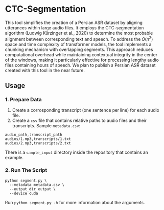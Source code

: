 # CTC-Segmentation
This tool simplifies the creation of a Persian ASR dataset by aligning utterances within large audio files. It employs the CTC-segmentation algorithm (Ludwig Kürzinger et al., 2020) to determine the most probable alignment between corresponding text and speech. To address the $O(n^2)$ space and time complexity of transformer models, the tool implements a chunking mechanism with overlapping segments. This approach reduces computational overhead while maintaining contextual integrity in the center of the windows, making it particularly effective for processing lengthy audio files containing hours of speech. We plan to publish a Persian ASR dataset created with this tool in the near future.


## Usage
### 1. Prepare Data
1. Create a corrosponding transcript (one sentence per line) for each audio file.
2. Create a `csv` file that contains relative paths to audio files and their transcripts. Sample `metadata.csv`:
```
audio_path,transcript_path
audios/1.mp3,transcripts/1.txt
audios/2.mp3,transcripts/2.txt
```
There is a `sample_input` directory inside the repository that contains an example.

### 2. Run The Script
```
python segment.py \
  --metadata metadata.csv \
  --output_dir output \
  --device cuda
```
Run `python segment.py -h` for more information about the arguments.
